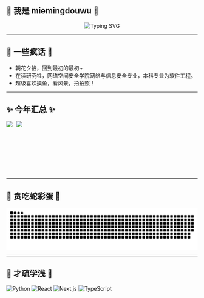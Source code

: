 ## 🎉 我是 **miemingdouwu** 🎉
<div align="center">
  <img src="https://readme-typing-svg.herokuapp.com?font=Fira+Code&weight=500&pause=1000&color=61DAFB&center=true&vCenter=true&width=435&lines=loading......;error......;" alt="Typing SVG" />
</div>

---

## 👋 一些疯话 👋
- 朝花夕拾，回到最初的最初~
- 在读研究牲，网络空间安全学院网络与信息安全专业，本科专业为软件工程。
- 超级喜欢摸鱼，看风景，拍拍照！

---

## ✨ 今年汇总 ✨
<div align="left" style="display: flex; flex-wrap: nowrap; gap: 10px;">
  <img height="137px" src="https://github-readme-stats.vercel.app/api?username=miemingdouwu&show_icons=true&hide_title=true&hide_border=true&include_all_commits=true&theme=radical&card_width=400" />
  <img height="137px" src="https://github-readme-stats.vercel.app/api/top-langs/?username=miemingdouwu&layout=compact&hide_title=true&hide_border=true&theme=jolly&card_width=100" />
</div>

---

## 🎄 贪吃蛇彩蛋 🎄
<picture>
  <source media="(prefers-color-scheme: dark)" srcset="https://raw.githubusercontent.com/YxinMiracle/YxinMiracle/output/github-contribution-grid-snake-dark.svg">
  <source media="(prefers-color-scheme: light)" srcset="https://raw.githubusercontent.com/YxinMiracle/YxinMiracle/output/github-contribution-grid-snake.svg">
  <img alt="github contribution grid snake animation" src="https://raw.githubusercontent.com/YxinMiracle/YxinMiracle/output/github-contribution-grid-snake.svg">
</picture>

---

## 🧠 才疏学浅 🧠
![Python](https://img.shields.io/badge/-Python-3776AB?style=for-the-badge&logo=python&logoColor=white)
![React](https://img.shields.io/badge/-React-61DAFB?style=for-the-badge&logo=react&logoColor=black)
![Next.js](https://img.shields.io/badge/-Next.js-000000?style=for-the-badge&logo=nextdotjs)
![TypeScript](https://img.shields.io/badge/-TypeScript-3178C6?style=for-the-badge&logo=typescript&logoColor=white)



